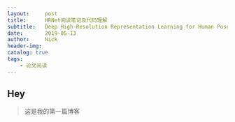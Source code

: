 ```yaml
---
layout:     post
title:      HRNet阅读笔记及代码理解
subtitle:   Deep High-Resolution Representation Learning for Human Pose Estimation
date:       2019-05-13
author:     Nick
header-img: 
catalog: true
tags:
    - 论文阅读
---
```


## Hey
>这是我的第一篇博客
